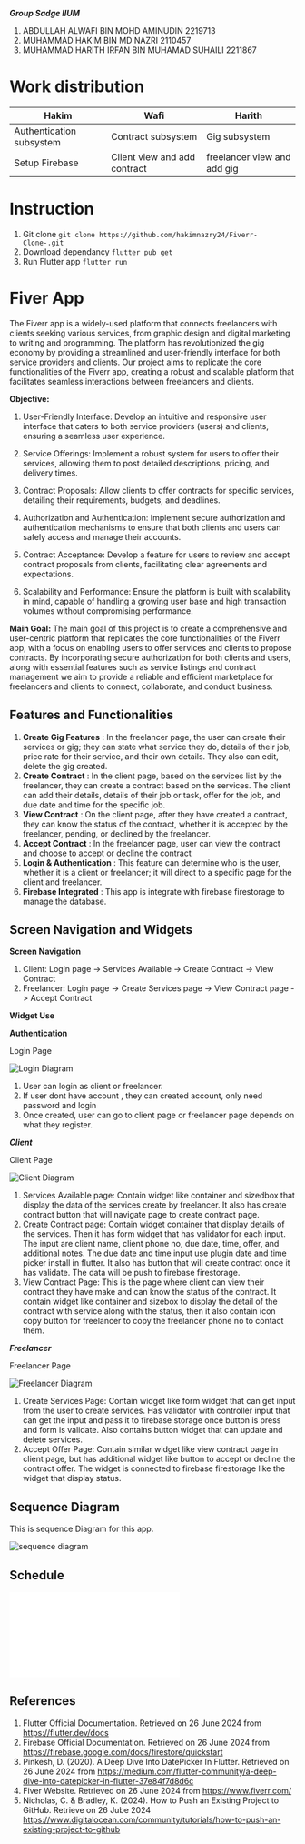 ***Group Sadge IIUM***
1. ABDULLAH ALWAFI BIN MOHD AMINUDIN 2219713
2. MUHAMMAD HAKIM BIN MD NAZRI 2110457
3. MUHAMMAD HARITH IRFAN BIN MUHAMAD SUHAILI 2211867

# Work distribution
|Hakim |Wafi  | Harith|
|---|---|---|
|Authentication subsystem|Contract subsystem|Gig subsystem|
|Setup Firebase|Client view and add contract|freelancer view and add gig|

# Instruction
1. Git clone
`git clone https://github.com/hakimnazry24/Fiverr-Clone-.git`
2. Download dependancy
`flutter pub get`
3. Run Flutter app
`flutter run`


# Fiver App
The Fiverr app is a widely-used platform that connects freelancers with clients seeking various services, from graphic design and digital marketing to writing and programming. The platform has revolutionized the gig economy by providing a streamlined and user-friendly interface for both service providers and clients. Our project aims to replicate the core functionalities of the Fiverr app, creating a robust and scalable platform that facilitates seamless interactions between freelancers and clients.

**Objective:**
1. User-Friendly Interface: Develop an intuitive and responsive user interface that caters to both service providers (users) and clients, ensuring a seamless user experience.

2. Service Offerings: Implement a robust system for users to offer their services, allowing them to post detailed descriptions, pricing, and delivery times.

3. Contract Proposals: Allow clients to offer contracts for specific services, detailing their requirements, budgets, and deadlines.

4. Authorization and Authentication: Implement secure authorization and authentication mechanisms to ensure that both clients and users can safely access and manage their accounts.

5. Contract Acceptance: Develop a feature for users to review and accept contract proposals from clients, facilitating clear agreements and expectations.

6. Scalability and Performance: Ensure the platform is built with scalability in mind, capable of handling a growing user base and high transaction volumes without compromising performance.

**Main Goal:**
The main goal of this project is to create a comprehensive and user-centric platform that replicates the core functionalities of the Fiverr app, with a focus on enabling users to offer services and clients to propose contracts. By incorporating secure authorization for both clients and users, along with essential features such as service listings and contract management we aim to provide a reliable and efficient marketplace for freelancers and clients to connect, collaborate, and conduct business.

## Features and Functionalities
1. **Create Gig Features** : In the freelancer page, the user can create their services or gig; they can state what service they do, details of their job, price rate for their service, and their own details. They also can edit, delete the gig created.
2. **Create Contract** : In the client page, based on the services list by the freelancer, they can create a contract based on the services. The client can add their details, details of their job or task, offer for the job, and due date and time for the specific job.
3. **View Contract** : On the client page, after they have created a contract, they can know the status of the contract, whether it is accepted by the freelancer, pending, or declined by the freelancer.
4. **Accept Contract** : In the freelancer page, user can view the contract and choose to accept or decline the contract
5. **Login & Authentication** : This feature can determine who is the user, whether it is a client or freelancer; it will direct to a specific page for the client and freelancer.
6. **Firebase Integrated** : This app is integrate with firebase firestorage to manage the database.
 
## Screen Navigation and Widgets
**Screen Navigation**
1. Client: Login page -> Services Available -> Create Contract -> View Contract
2. Freelancer: Login page -> Create Services page -> View Contract page -> Accept Contract

**Widget Use**

**Authentication**

Login Page

![Login Diagram](loginpage.png)


1. User can login as client or freelancer.
2. If user dont have account , they can created account, only need password and login
3. Once created, user can go to client page or freelancer page depends on what they register.

***Client***

Client Page

![Client Diagram](clientpage.png)

1. Services Available page: Contain widget like container and sizedbox that display the data of the services create by freelancer. It also has create contract button that will navigate page to create contract page.
2. Create Contract page: Contain widget container that display details of the services. Then it has form widget that has validator for each input. The input are client name, client phone no, due date, time, offer, and additional notes. The due date and time input use plugin date and time picker install in flutter. It also has button that will create contract once it has validate. The data will be push to firebase firestorage.
3. View Contract Page: This is the page where client can view their contract they have make and can know the status of the contract. It contain widget like container and sizebox to display the detail of the contract with service along with the status, then it also contain icon copy button for freelancer to copy the freelancer phone no to contact them.

***Freelancer***

Freelancer Page

![Freelancer Diagram](freelancerpage.png)

1. Create Services Page: Contain widget like form widget that can get input from the user to create services. Has validator with controller input that can get the input and pass it to firebase storage once button is press and form is validate. Also contains button widget that can update and delete services.
2. Accept Offer Page: Contain similar widget like view contract page in client page, but has additional widget like button to accept or decline the contract offer. The widget is connected to firebase firestorage like the widget that display status.


## Sequence Diagram

This is sequence Diagram for this app.

![sequence diagram](FiverrApp.drawio.png)

## Schedule

![project schedule](project_schedule.pdf)

## References

1. Flutter Official Documentation. Retrieved on 26 June 2024 from https://flutter.dev/docs
2. Firebase Official Documentation. Retrieved on 26 June 2024 from https://firebase.google.com/docs/firestore/quickstart
3. Pinkesh, D. (2020). A Deep Dive Into DatePicker In Flutter. Retrieved on 26 June 2024 from https://medium.com/flutter-community/a-deep-dive-into-datepicker-in-flutter-37e84f7d8d6c
4. Fiver Website. Retrieved on 26 June 2024 from https://www.fiverr.com/
5. Nicholas, C. & Bradley, K. (2024). How to Push an Existing Project to GitHub. Retrieve on 26 Jube 2024 https://www.digitalocean.com/community/tutorials/how-to-push-an-existing-project-to-github


